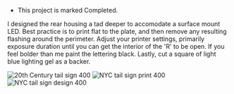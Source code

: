* This project is marked Completed.

I designed the rear housing a tad deeper to accomodate a surface mount LED.  Best practice is to print flat to the plate, and then remove any resulting flashing around the perimeter.  Adjust your printer settings, primarily exposure duration until you can get the interior of the 'R' to be open.  If you feel bolder than me paint the lettering black.  Lastly, cut a square of light blue lighting gel as a backer.

![20th Century tail sign 400](https://github.com/user-attachments/assets/613f24bb-e1d3-4011-8b60-26982aa2eade)
![NYC tail sign print 400](https://github.com/user-attachments/assets/14c05be9-abdc-4934-89f4-d6687d4364c5)
![NYC tail sign design 400](https://github.com/user-attachments/assets/dd256c04-087d-4330-8fb9-71f90ce2db91)
